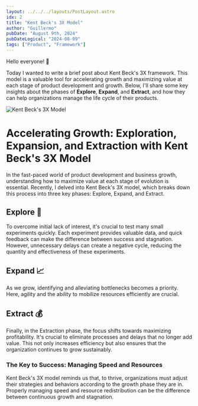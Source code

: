 ```yaml
---
layout: ../../../layouts/PostLayout.astro
idx: 2
title: "Kent Beck's 3X Model"
author: "Guillermo"
pubDate: "August 9th, 2024"
pubDateLogical: "2024-08-09"
tags: ["Product", "Framework"]
---
```


Hello everyone! 👋

Today I wanted to write a brief post about Kent Beck's 3X framework. This model is a valuable tool for accelerating growth and maximizing value at each stage of product development and growth. Below, I'll share some key insights about the phases of **Explore**, **Expand**, and **Extract**, and how they can help organizations manage the life cycle of their products.

![Kent Beck's 3X Model](https://dimosr.github.io/assets/img/posts/3x.png)

# Accelerating Growth: Exploration, Expansion, and Extraction with Kent Beck's 3X Model

In the fast-paced world of product development and business growth, understanding how to maximize value at each stage of evolution is essential. Recently, I delved into Kent Beck's 3X model, which breaks down this process into three key phases: Explore, Expand, and Extract.

## Explore 🌱

To overcome initial lack of interest, it's crucial to test many small experiments quickly. Each experiment provides valuable data, and quick feedback can make the difference between success and stagnation. However, unnecessary delays can create a negative cycle, reducing the quantity and effectiveness of these experiments.

## Expand 📈

As we grow, identifying and alleviating bottlenecks becomes a priority. Here, agility and the ability to mobilize resources efficiently are crucial.

## Extract 💰

Finally, in the Extraction phase, the focus shifts towards maximizing profitability. It's crucial to eliminate processes and delays that no longer add value. This not only increases efficiency but also ensures that the organization continues to grow sustainably.

### The Key to Success: Managing Speed and Resources

Kent Beck's 3X model reminds us that, to thrive, organizations must adjust their strategies and behaviors according to the growth phase they are in. Properly managing speed and resource redistribution can be the difference between continuous growth and stagnation.
